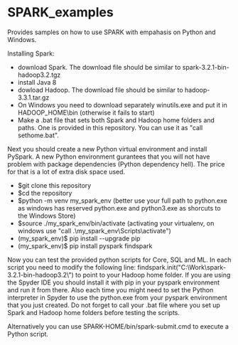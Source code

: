 # SPARK_examples
Provides samples on how to use SPARK with empahasis on Python and Windows.

Installing Spark:
* download Spark. The download file should be similar to spark-3.2.1-bin-hadoop3.2.tgz
* install Java 8
* dowload Hadoop. The download file should be similar to hadoop-3.3.1.tar.gz
* On Windows you need to download separately winutils.exe and put it in HADOOP_HOME\bin (otherwise it fails to start)
* Make a .bat file that sets both Spark and Hadoop home folders and paths. One is provided in this repository. You can use it as "call sethome.bat".

Next you should create a new Python virtual environment and install PySpark.
A new Python environment gurantees that you will not have problem with package dependencies (Python dependency hell). The price for that is a lot of extra disk space used.

* $git clone this repository
* $cd the repository 
* $python -m venv my_spark_env (better use your full path to python.exe as windows has reserved python.exe and python3.exe as shorcuts to the Windows Store)
* $source ./my_spark_env/bin/activate (activating your virtualenv, on windows use "call .\my_spark_env\Scripts\activate")
* (my_spark_env)$ pip install --upgrade pip
* (my_spark_env)$ pip install pyspark findspark

Now you can test the provided python scripts for Core, SQL and ML. In each script you need to modify the following line: 
findspark.init("C:\\Work\\spark-3.2.1-bin-hadoop3.2\\") to point to your Hadoop home folder.
If you are using the Spyder IDE you should install it with pip in your pyspark environment and run it from there. Also each time you might need to set the Python interpreter in Spyder to use the python.exe from your pyspark environment that you just created.
Do not forget to call your .bat file where you set up Spark and Hadoop home folders before testing the scripts.

Alternatively you can use SPARK-HOME/bin/spark-submit.cmd to execute a Python script.




